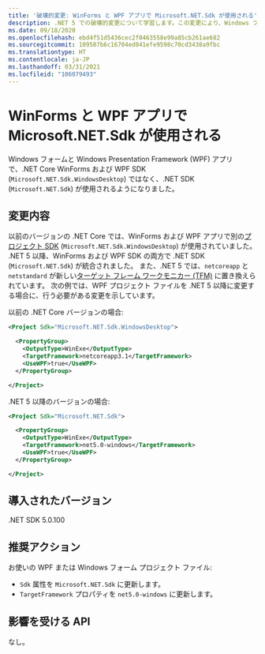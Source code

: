 ```yaml
---
title: '破壊的変更: WinForms と WPF アプリで Microsoft.NET.Sdk が使用される'
description: .NET 5 での破壊的変更について学習します。この変更により、Windows フォーム アプリと Windows Presentation Framework (WPF) アプリでは、.NET Core WinForms と WPF SDK ではなく、.NET SDK が使用されるようになりました。
ms.date: 09/18/2020
ms.openlocfilehash: ebd4f51d5436cec2f0463558e99a85cb261ae682
ms.sourcegitcommit: 109507b6c16704ed041efe9598c70cd3438a9fbc
ms.translationtype: HT
ms.contentlocale: ja-JP
ms.lasthandoff: 03/31/2021
ms.locfileid: "106079493"
---
```

# <a name="winforms-and-wpf-apps-use-microsoftnetsdk"></a>WinForms と WPF アプリで Microsoft.NET.Sdk が使用される

Windows フォームと Windows Presentation Framework (WPF) アプリで、.NET Core WinForms および WPF SDK (`Microsoft.NET.Sdk.WindowsDesktop`) ではなく、.NET SDK (`Microsoft.NET.Sdk`) が使用されるようになりました。

## <a name="change-description"></a>変更内容

以前のバージョンの .NET Core では、WinForms および WPF アプリで別の[プロジェクト SDK](../../../project-sdk/overview.md) (`Microsoft.NET.Sdk.WindowsDesktop`) が使用されていました。 .NET 5 以降、WinForms および WPF SDK の両方で .NET SDK (`Microsoft.NET.Sdk`) が統合されました。 また、.NET 5 では、`netcoreapp` と `netstandard` が新しい[ターゲット フレーム ワークモニカー (TFM)](../../../../standard/frameworks.md) に置き換えられています。 次の例では、WPF プロジェクト ファイルを .NET 5 以降に変更する場合に、行う必要がある変更を示しています。

以前の .NET Core バージョンの場合:

```xml
<Project Sdk="Microsoft.NET.Sdk.WindowsDesktop">

  <PropertyGroup>
    <OutputType>WinExe</OutputType>
    <TargetFramework>netcoreapp3.1</TargetFramework>
    <UseWPF>true</UseWPF>
  </PropertyGroup>

</Project>
```

.NET 5 以降のバージョンの場合:

```xml
<Project Sdk="Microsoft.NET.Sdk">

  <PropertyGroup>
    <OutputType>WinExe</OutputType>
    <TargetFramework>net5.0-windows</TargetFramework>
    <UseWPF>true</UseWPF>
  </PropertyGroup>

</Project>
```

## <a name="version-introduced"></a>導入されたバージョン

.NET SDK 5.0.100

## <a name="recommended-action"></a>推奨アクション

お使いの WPF または Windows フォーム プロジェクト ファイル:

- `Sdk` 属性を `Microsoft.NET.Sdk` に更新します。
- `TargetFramework` プロパティを `net5.0-windows` に更新します。

## <a name="affected-apis"></a>影響を受ける API

なし。

<!--

### Affected APIs

Not detectable via API analysis.

### Category

- Windows Forms
- Windows Presentation Framework (WPF)

-->
